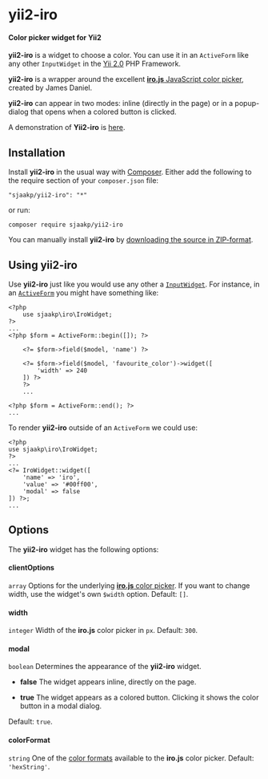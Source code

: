 yii2-iro
========

#### Color picker widget for Yii2 ####

**yii2-iro** is a widget to choose a color. You can use it in an `ActiveForm` 
like any other `InputWidget` in the [Yii 2.0](https://www.yiiframework.com/ "Yii") PHP Framework.

**yii2-iro** is a wrapper around the excellent [**iro.js** JavaScript color picker](https://iro.js.org/),
 created by James Daniel.

**yii2-iro** can appear in two modes: inline (directly in the page) 
or in a popup-dialog that opens when a colored button is clicked.

A demonstration of **Yii2-iro** is [here](http://www.sjaakpriester.nl/software/iro).

## Installation ##

Install **yii2-iro** in the usual way with [Composer](https://getcomposer.org/). 
Either add the following to the require section of your `composer.json` file:

`"sjaakp/yii2-iro": "*"` 

or run:

`composer require sjaakp/yii2-iro` 

You can manually install **yii2-iro** by [downloading the source in ZIP-format](https://github.com/sjaakp/yii2-iro/archive/master.zip).

## Using yii2-iro ##

Use **yii2-iro** just like you would use any other a [`InputWidget`](https://www.yiiframework.com/doc/api/2.0/yii-widgets-inputwidget "Yii Framework").
 For instance, in an [`ActiveForm`](https://www.yiiframework.com/doc/api/2.0/yii-widgets-activeform) 
 you might have something like:

	<?php
	    use sjaakp\iro\IroWidget;
	?>
    ...
    <?php $form = ActiveForm::begin([]); ?>
    
        <?= $form->field($model, 'name') ?>
        
        <?= $form->field($model, 'favourite_color')->widget([
            'width' => 240
        ]) ?>
        ?>
        ...
	
	<?php $form = ActiveForm::end(); ?>
	...
        

To render **yii2-iro** outside of an `ActiveForm` we could use:

	<?php
	use sjaakp\iro\IroWidget;
	?>
	...
    <?= IroWidget::widget([
        'name' => 'iro',
        'value' => '#00ff00',
        'modal' => false
    ]) ?>;
	...


## Options ##

The **yii2-iro** widget has the following options:

#### clientOptions ####

`array` Options for the underlying [**iro.js** color picker](https://iro.js.org/guide.html#color-picker-options).
If you want to change width, use the widget's own `$width` option. Default: `[]`.

#### width ####

`integer` Width of the **iro.js** color picker in `px`. Default: `300`.

#### modal ####

`boolean` Determines the appearance of the **yii2-iro** widget.

- **false** The widget appears inline, directly on the page.
 
- **true** The widget appears as a colored button. Clicking it shows the color button in a modal dialog.

Default: `true`.

#### colorFormat ####

`string` One of the [color formats](https://iro.js.org/guide.html#selected-color-api) available to the **iro.js** color picker.
Default: `'hexString'`.

